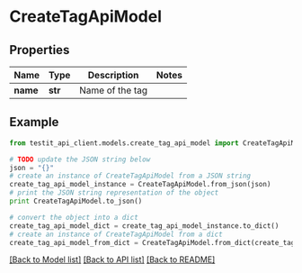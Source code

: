 # CreateTagApiModel


## Properties
Name | Type | Description | Notes
------------ | ------------- | ------------- | -------------
**name** | **str** | Name of the tag | 

## Example

```python
from testit_api_client.models.create_tag_api_model import CreateTagApiModel

# TODO update the JSON string below
json = "{}"
# create an instance of CreateTagApiModel from a JSON string
create_tag_api_model_instance = CreateTagApiModel.from_json(json)
# print the JSON string representation of the object
print CreateTagApiModel.to_json()

# convert the object into a dict
create_tag_api_model_dict = create_tag_api_model_instance.to_dict()
# create an instance of CreateTagApiModel from a dict
create_tag_api_model_from_dict = CreateTagApiModel.from_dict(create_tag_api_model_dict)
```
[[Back to Model list]](../README.md#documentation-for-models) [[Back to API list]](../README.md#documentation-for-api-endpoints) [[Back to README]](../README.md)


